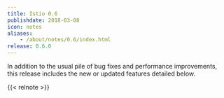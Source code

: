 ```yaml
---
title: Istio 0.6
publishdate: 2018-03-08
icon: notes
aliases:
    - /about/notes/0.6/index.html
release: 0.6.0
---
```


In addition to the usual pile of bug fixes and performance improvements, this release includes the new or
updated features detailed below.

{{< relnote >}}
